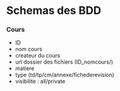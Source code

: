 # Schemas des BDD

### Cours

* ID <Primary key>
* nom cours
* createur du cours <Foreign key User>
* url dossier des fichiers (ID_nomcours/)
* matiere <Foreign key Matiere>
* type (td/tp/cm/annexe/fichederevision)
* visibilite : all/private
